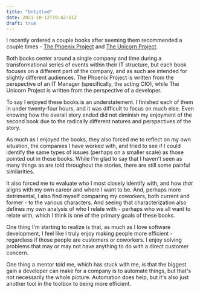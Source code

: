 ```yaml
---
title: "Untitled"
date: 2021-10-12T19:42:51Z
draft: true
---
```


I recently ordered a couple books after seeming them recommended a couple times - [The Phoenix Project](https://www.amazon.com/Phoenix-Project-DevOps-Helping-Business/dp/0988262592) and [The Unicorn Project](https://www.amazon.com/Unicorn-Project-Developers-Disruption-Thriving-ebook/dp/B07QT9QR41).

Both books center around a single company and time during a transformational series of events within their IT structure, but each book focuses on a different part of the company, and as such are intended for slightly different audiences. The Phoenix Project is written from the perspective of an IT Manager (specifically, the acting CIO), while The Unicorn Project is written from the perspective of a developer.

To say I enjoyed these books is an understatement. I finished each of them in under twenty-four hours, and it was difficult to focus on much else. Even knowing how the overall story ended did not diminish my enjoyment of the second book due to the radically different natures and perspectives of the story.

As much as I enjoyed the books, they also forced me to reflect on my own situation, the companies I have worked with, and tried to see if I could identify the same types of issues (perhaps on a smaller scale) as those pointed out in these books. While I'm glad to say that I haven't seen as many things as are told throughout the stories, there are still some painful similarities.

It also forced me to evaluate who I most closely identify with, and how _that_ aligns with my own career and where I want to be. And, perhaps more detrimental, I also find myself comparing my coworkers, both current and former - to the various characters. And seeing that characterization also defines my own analysis of who I relate with - perhaps who we all want to relate with, which I think is one of the primary goals of these books.

One thing I'm starting to realize is that, as much as I love software development, I feel like I truly enjoy making people more efficient - regardless if those people are customers or coworkers. I enjoy solving problems that may or may not have anything to do with a direct customer concern. 

One thing a mentor told me, which has stuck with me, is that the biggest gain a developer can make for a company is to automate things, but that's not necessarily the whole picture. Automation does help, but it's also just another tool in the toolbox to being more efficient.